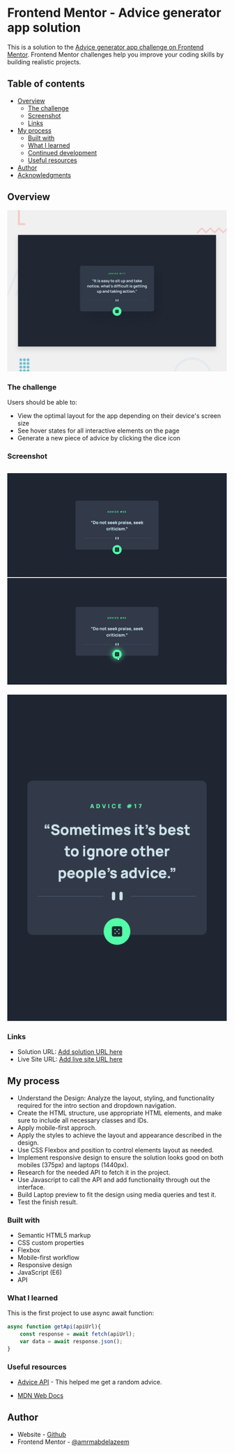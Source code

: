 # Frontend Mentor - Advice generator app solution

This is a solution to the [Advice generator app challenge on Frontend Mentor](https://www.frontendmentor.io/challenges/advice-generator-app-QdUG-13db). Frontend Mentor challenges help you improve your coding skills by building realistic projects.

## Table of contents

- [Overview](#overview)
  - [The challenge](#the-challenge)
  - [Screenshot](#screenshot)
  - [Links](#links)
- [My process](#my-process)
  - [Built with](#built-with)
  - [What I learned](#what-i-learned)
  - [Continued development](#continued-development)
  - [Useful resources](#useful-resources)
- [Author](#author)
- [Acknowledgments](#acknowledgments)


## Overview

![Design preview for the Advice generator app coding challenge](./design/desktop-preview.jpg)


### The challenge

Users should be able to:

- View the optimal layout for the app depending on their device's screen size
- See hover states for all interactive elements on the page
- Generate a new piece of advice by clicking the dice icon

### Screenshot

![Laptop](screenshots/kgQKPKzz5H.jpg)
---
![Mobile](screenshots/kgQKPKzz5Hz.png)

### Links

- Solution URL: [Add solution URL here](https://your-solution-url.com)
- Live Site URL: [Add live site URL here](https://your-live-site-url.com)

## My process

- Understand the Design: Analyze the layout, styling, and functionality required for the intro section and dropdown navigation.
- Create the HTML structure, use appropriate HTML elements, and make sure to include all necessary classes and IDs.
- Apply mobile-first approch.
- Apply the styles to achieve the layout and appearance described in the design.
- Use CSS Flexbox and position to control elements layout as needed.
- Implement responsive design to ensure the solution looks good on both mobiles (375px) and laptops (1440px).
- Research for the needed API to fetch it in the project.
- Use Javascript to call the API and add functionality through out the interface.
- Build Laptop preview to fit the design using media queries and test it.
- Test the finish result.

### Built with

- Semantic HTML5 markup
- CSS custom properties
- Flexbox
- Mobile-first workflow
- Responsive design
- JavaScript (E6)
- API

### What I learned

This is the first project to use async await function:

```js
async function getApi(apiUrl){
    const response = await fetch(apiUrl);
    var data = await response.json();
}
```

### Useful resources

- [Advice API](https://api.adviceslip.com/) - This helped me get a random advice.

- [MDN Web Docs](https://developer.mozilla.org/en-US/docs/Web/API/Fetch_API/)

## Author

- Website - [Github](https://github.com/amrmabdelazeem)
- Frontend Mentor - [@amrmabdelazeem](https://www.frontendmentor.io/profile/amrmabdelazeem)
